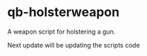 # qb-holsterweapon
A weapon script for holstering a gun.


Next update will be updating the scripts code
